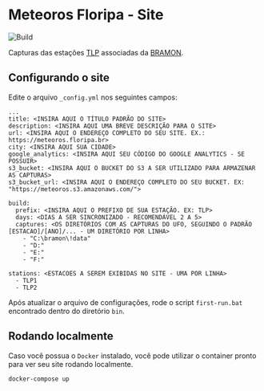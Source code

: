 # Meteoros Floripa - Site

![Build](https://github.com/Meteoros-Floripa/site/workflows/Build/badge.svg)

Capturas das estações [TLP](https://www.mrprompt.com.br) associadas da [BRAMON](https://www.bramonmeteor.org).

## Configurando o site

Edite o arquivo `_config.yml` nos seguintes campos:

```
...
title: <INSIRA AQUI O TÍTULO PADRÃO DO SITE>
description: <INSIRA AQUI UMA BREVE DESCRIÇÃO PARA O SITE>
url: <INSIRA AQUI O ENDEREÇO COMPLETO DO SEU SITE. EX.: https://meteoros.floripa.br>
city: <INSIRA AQUI SUA CIDADE>
google_analytics: <INSIRA AQUI SEU CÓDIGO DO GOOGLE ANALYTICS - SE POSSUIR>
s3_bucket: <INSIRA AQUI O BUCKET DO S3 A SER UTILIZADO PARA ARMAZENAR AS CAPTURAS>
s3_bucket_url: <INSIRA AQUI O ENDEREÇO COMPLETO DO SEU BUCKET. EX: "https://meteoros.s3.amazonaws.com/">

build:
  prefix: <INSIRA AQUI O PREFIXO DE SUA ESTAÇÃO. EX: TLP>
  days: <DIAS A SER SINCRONIZADO - RECOMENDÁVEL 2 A 5>
  captures: <OS DIRETÓRIOS COM AS CAPTURAS DO UFO, SEGUINDO O PADRÃO [ESTACAO]/[ANO]/... - UM DIRETÓRIO POR LINHA> 
    - "C:\bramon\!data"
    - "D:"
    - "E:"
    - "F:"

stations: <ESTACOES A SEREM EXIBIDAS NO SITE - UMA POR LINHA>
  - TLP1
  - TLP2
```

Após atualizar o arquivo de configurações, rode o script `first-run.bat` encontrado dentro do diretório `bin`.

## Rodando localmente

Caso você possua o `Docker` instalado, você pode utilizar o container pronto para ver seu site rodando localmente.

```console
docker-compose up
```
